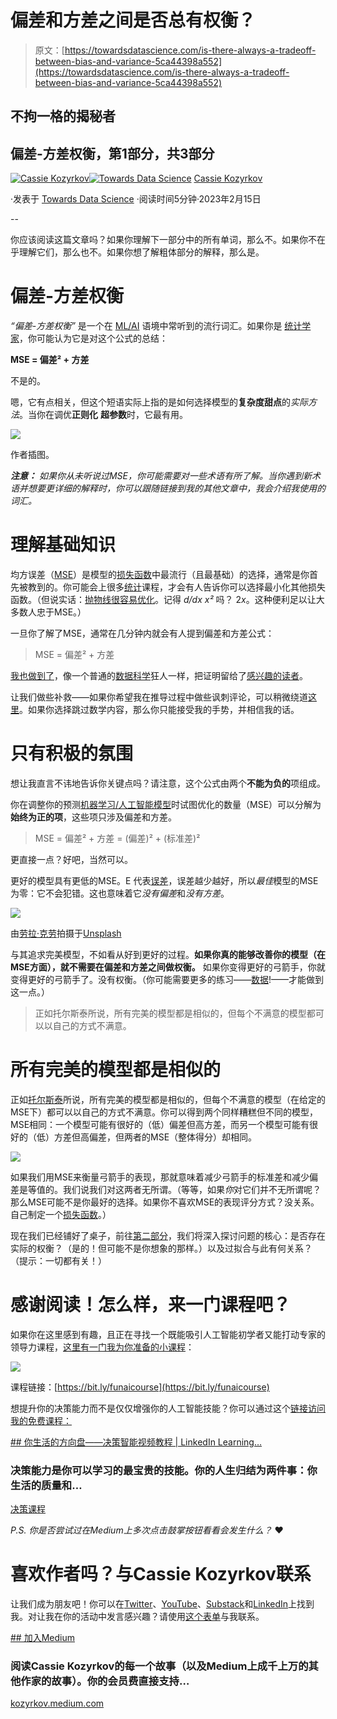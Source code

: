 # 偏差和方差之间是否总有权衡？

> 原文：[https://towardsdatascience.com/is-there-always-a-tradeoff-between-bias-and-variance-5ca44398a552](https://towardsdatascience.com/is-there-always-a-tradeoff-between-bias-and-variance-5ca44398a552)

## 不拘一格的揭秘者

## 偏差-方差权衡，第1部分，共3部分

[](https://kozyrkov.medium.com/?source=post_page-----5ca44398a552--------------------------------)[![Cassie Kozyrkov](../Images/ad18dd12979a4a3ec130bdf8b889af23.png)](https://kozyrkov.medium.com/?source=post_page-----5ca44398a552--------------------------------)[](https://towardsdatascience.com/?source=post_page-----5ca44398a552--------------------------------)[![Towards Data Science](../Images/a6ff2676ffcc0c7aad8aaf1d79379785.png)](https://towardsdatascience.com/?source=post_page-----5ca44398a552--------------------------------) [Cassie Kozyrkov](https://kozyrkov.medium.com/?source=post_page-----5ca44398a552--------------------------------)

·发表于 [Towards Data Science](https://towardsdatascience.com/?source=post_page-----5ca44398a552--------------------------------) ·阅读时间5分钟·2023年2月15日

--

你应该阅读这篇文章吗？如果你理解下一部分中的所有单词，那么不。如果你不在乎理解它们，那么也不。如果你想了解粗体部分的解释，那么是。

# 偏差-方差权衡

*“偏差-方差权衡”* 是一个在 [ML/AI](http://bit.ly/quaesita_emperor) 语境中常听到的流行词汇。如果你是 [统计学家](http://bit.ly/quaesita_statistics)，你可能认为它是对这个公式的总结：

**MSE = 偏差² + 方差**

不是的。

嗯，它有点相关，但这个短语实际上指的是如何选择模型的**复杂度甜点**的*实际方法*。当你在调优**正则化** **超参数**时，它最有用。

![](../Images/45a49487f48458ec80ce35b0cf1a3fd5.png)

作者插图。

***注意：*** *如果你从未听说过MSE，你可能需要对一些术语有所了解。当你遇到新术语并想要更详细的解释时，你可以跟随链接到我的其他文章中，我会介绍我使用的词汇。*

# 理解基础知识

均方误差（[MSE](http://bit.ly/quaesita_babymse)）是模型的[损失函数](http://bit.ly/quaesita_emperorm)中最流行（且最基础）的选择，通常是你首先被教到的。你可能会上很多[统计](http://bit.ly/quaesita_statistics)课程，才会有人告诉你可以选择最小化其他损失函数。（但说实话：[抛物线很容易优化](http://bit.ly/quaesita_msefav)。记得 *d/dx* *x²* 吗？ 2*x*。这种便利足以让大多数人忠于MSE。）

一旦你了解了MSE，通常在几分钟内就会有人提到偏差和方差公式：

> MSE = 偏差² + 方差

[我也做到了](http://bit.ly/quaesita_lemur)，像一个普通的[数据科学](http://bit.ly/quaesita_datascim)狂人一样，把证明留给了[感兴趣的读者](https://twitter.com/kareem_carr/status/1535402776276217859?t=R60xEOxxTYkBq7mkj8CvnQ&s=09)。

让我们做些补救——如果你希望我在推导过程中做些讽刺评论，可以稍微绕道[这里](http://bit.ly/quaesita_mseformula)。如果你选择跳过数学内容，那么你只能接受我的手势，并相信我的话。

# 只有积极的氛围

想让我直言不讳地告诉你关键点吗？请注意，这个公式由两个**不能为负的**项组成。

你在调整你的预测[机器学习/人工智能模型](http://bit.ly/quaesita_emperor)时试图优化的数量（MSE）可以分解为**始终为正的项**，这些项只涉及偏差和方差。

> MSE = 偏差² + 方差 = (偏差)² + (标准差)²

更直接一点？好吧，当然可以。

更好的模型具有更低的MSE。E 代表[误差](http://bit.ly/quaesita_msefav)，误差越少越好，所以*最佳*模型的MSE为零：它不会犯错。这也意味着它*没有偏差*和*没有方差*。

![](../Images/330c6cb9039af21d8e2b327f3fa087d2.png)

由[劳拉·克劳](https://unsplash.com/de/@laurarain?utm_source=medium&utm_medium=referral)拍摄于[Unsplash](https://unsplash.com/?utm_source=medium&utm_medium=referral)

与其追求完美模型，不如看从好到更好的过程。**如果你真的能够改善你的模型（在MSE方面），就不需要在偏差和方差之间做权衡。** 如果你变得更好的弓箭手，你就变得更好的弓箭手了。没有权衡。（你可能需要更多的练习——[数据](http://bit.ly/quaesita_hist)!——才能做到这一点。）

> 正如托尔斯泰所说，所有完美的模型都是相似的，但每个不满意的模型都可以以自己的方式不满意。

# 所有完美的模型都是相似的

正如[托尔斯泰](https://en.wikipedia.org/wiki/Anna_Karenina_principle)所说，所有完美的模型都是相似的，但每个不满意的模型（在给定的MSE下）都可以以自己的方式不满意。你可以得到两个同样糟糕但不同的模型，MSE相同：一个模型可能有很好的（低）偏差但高方差，而另一个模型可能有很好的（低）方差但高偏差，但两者的MSE（整体得分）却相同。

![](../Images/62ffc025acf5afebcf290b9c1d6c3652.png)

如果我们用MSE来衡量弓箭手的表现，那就意味着减少弓箭手的标准差和减少偏差是等值的。我们说我们对这两者无所谓。（等等，如果*你*对它们并不无所谓呢？那么MSE可能不是你最好的选择。如果你不喜欢MSE的表现评分方式？没关系。自己制定一个[损失函数](http://bit.ly/quaesita_emperor)。）

现在我们已经铺好了桌子，前往[第二部分](http://bit.ly/quaesita_bivar2)，我们将深入探讨问题的核心：是否存在实际的权衡？（是的！但可能不是你想象的那样。）以及过拟合与此有何关系？（提示：一切都有关！）

# 感谢阅读！怎么样，来一门课程吧？

如果你在这里感到有趣，且正在寻找一个既能吸引人工智能初学者又能打动专家的领导力课程，[这里有一门我为你准备的小课程](https://bit.ly/funaicourse)：

![](../Images/300b5280620ea948fc3dbffb708084d4.png)

课程链接：[https://bit.ly/funaicourse](https://bit.ly/funaicourse)

想提升你的决策能力而不是仅仅增强你的人工智能技能？你可以通过这个[链接访问我的免费课程：](https://bit.ly/decisioncourse)

[## 你生活的方向盘——决策智能视频教程 | LinkedIn Learning…](https://bit.ly/decisioncourse?source=post_page-----5ca44398a552--------------------------------)

### 决策能力是你可以学习的最宝贵的技能。你的人生归结为两件事：你生活的质量和…

[决策课程](https://bit.ly/decisioncourse?source=post_page-----5ca44398a552--------------------------------)

*P.S. 你是否尝试过在Medium上多次点击鼓掌按钮看看会发生什么？* ❤️

# 喜欢作者吗？与Cassie Kozyrkov联系

让我们成为朋友吧！你可以在[Twitter](https://twitter.com/quaesita)、[YouTube](https://www.youtube.com/channel/UCbOX--VOebPe-MMRkatFRxw)、[Substack](http://decision.substack.com)和[LinkedIn](https://www.linkedin.com/in/kozyrkov/)上找到我。对让我在你的活动中发言感兴趣？请使用[这个表单](http://bit.ly/makecassietalk)与我联系。

[## 加入Medium](https://kozyrkov.medium.com/membership?source=post_page-----5ca44398a552--------------------------------)

### 阅读Cassie Kozyrkov的每一个故事（以及Medium上成千上万的其他作家的故事）。你的会员费直接支持…

[kozyrkov.medium.com](https://kozyrkov.medium.com/membership?source=post_page-----5ca44398a552--------------------------------)
